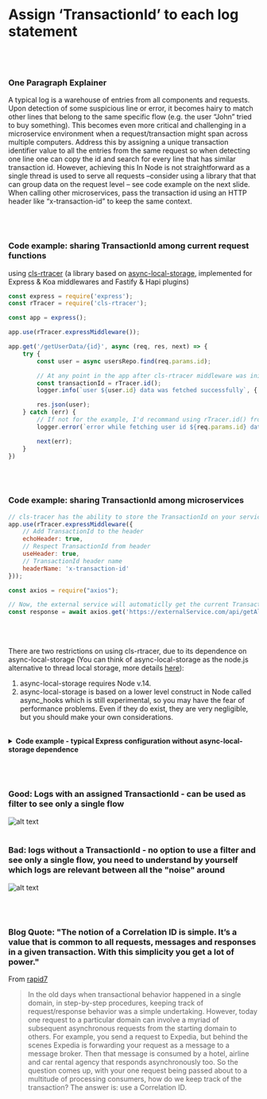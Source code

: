 # Assign ‘TransactionId’ to each log statement

<br/><br/>

### One Paragraph Explainer

A typical log is a warehouse of entries from all components and requests. Upon detection of some suspicious line or error, it becomes hairy to match other lines that belong to the same specific flow (e.g. the user “John” tried to buy something). This becomes even more critical and challenging in a microservice environment when a request/transaction might span across multiple computers. Address this by assigning a unique transaction identifier value to all the entries from the same request so when detecting one line one can copy the id and search for every line that has similar transaction id. However, achieving this In Node is not straightforward as a single thread is used to serve all requests –consider using a library that that can group data on the request level – see code example on the next slide. When calling other microservices, pass the transaction id using an HTTP header like “x-transaction-id” to keep the same context.

<br/><br/>

### Code example: sharing TransactionId among current request functions 
using [cls-rtracer](https://www.npmjs.com/package/cls-rtracer) (a library based on [async-local-storage](https://nodejs.org/api/async_hooks.html#async_hooks_class_asynclocalstorage), implemented for Express & Koa middlewares and Fastify & Hapi plugins)

```javascript
const express = require('express');
const rTracer = require('cls-rtracer');

const app = express();

app.use(rTracer.expressMiddleware());

app.get('/getUserData/{id}', async (req, res, next) => {
    try {
        const user = async usersRepo.find(req.params.id);

        // At any point in the app after cls-rtracer middleware was initialized, even when 'req' object doesn't exist, the TransactionId is reachable
        const transactionId = rTracer.id();
        logger.info(`user ${user.id} data was fetched successfully`, { transactionId });

        res.json(user);
    } catch (err) {
        // If not for the example, I'd recommand using rTracer.id() from inside the logger component, to prevent from using it all over the code
        logger.error(`error while fetching user id ${req.params.id} data`, { transactionId: rTracer.id(), error: err });

        next(err);
    }
})
```
<br/><br/>

### Code example: sharing TransactionId among microservices 

```javascript
// cls-tracer has the ability to store the TransactionId on your service outgoing requests headers, and extract the TransactionId from incoming requests headers, just by overriding the default middleware config
app.use(rTracer.expressMiddleware({
    // Add TransactionId to the header
    echoHeader: true,
    // Respect TransactionId from header
    useHeader: true,
    // TransactionId header name
    headerName: 'x-transaction-id'
}));

const axios = require("axios");

// Now, the external service will automaticlly get the current TransactionId as header
const response = await axios.get('https://externalService.com/api/getAllUsers');
```
<br/><br/>


There are two restrictions on using cls-rtracer, due to its dependence on async-local-storage (You can think of async-local-storage as the node.js alternative to thread local storage, more details [here](https://www.freecodecamp.org/news/async-local-storage-nodejs/)):
1. async-local-storage requires Node v.14. 
2. async-local-storage is based on a lower level construct in Node called async_hooks which is still experimental, so you may have the fear of performance problems. Even if they do exist, they are very negligible, but you should make your own considerations.

<br/>

<details>
<summary><strong>Code example - typical Express configuration without async-local-storage dependence</strong></summary>

```javascript
// when receiving a new request, start a new isolated context and set a transaction id. The following example is using the npm library continuation-local-storage to isolate requests

const { createNamespace } = require('continuation-local-storage');
const session = createNamespace('my session');

router.get('/:id', (req, res, next) => {
    session.set('transactionId', 'some unique GUID');
    someService.getById(req.params.id);
    logger.info('Starting now to get something by id');
});

// Now any other service or components can have access to the contextual, per-request, data
class someService {
    getById(id) {
        logger.info('Starting to get something by id');
        // other logic comes here
    }
}

// The logger can now append the transaction id to each entry so that entries from the same request will have the same value
class logger {
    info (message) {
        console.log(`${message} ${session.get('transactionId')}`);
    }
}
```
</details>

<br/><br/>

### Good: Logs with an assigned TransactionId - can be used as filter to see only a single flow
![alt text](https://i.ibb.co/YjJwgbN/logs-with-transaction-id.jpg "Logs with transaction id")
<br/><br/>

### Bad: logs without a TransactionId - no option to use a filter and see only a single flow, you need to understand by yourself which logs are relevant between all the "noise" around
![alt text](https://i.ibb.co/PFgVNfn/logs-withtout-transaction-id.jpg "Logs with transaction id")

<br/><br/>

### Blog Quote: "The notion of a Correlation ID is simple. It’s a value that is common to all requests, messages and responses in a given transaction. With this simplicity you get a lot of power."

From [rapid7](https://blog.rapid7.com/2016/12/23/the-value-of-correlation-ids/)

> In the old days when transactional behavior happened in a single domain, in step-by-step procedures, keeping track of request/response behavior was a simple undertaking. However, today one request to a particular domain can involve a myriad of subsequent asynchronous requests from the starting domain to others. For example, you send a request to Expedia, but behind the scenes Expedia is forwarding your request as a message to a message broker. Then that message is consumed by a hotel, airline and car rental agency that responds asynchronously too. So the question comes up, with your one request being passed about to a multitude of processing consumers, how do we keep track of the transaction? The answer is: use a Correlation ID.